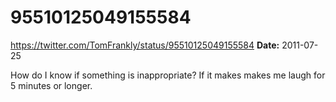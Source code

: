 # 95510125049155584
https://twitter.com/TomFrankly/status/95510125049155584
**Date:** 2011-07-25

How do I know if something is inappropriate? If it makes makes me laugh for 5 minutes or longer.
